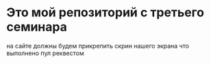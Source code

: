 # Это мой репозиторий с третьего семинара


на сайте должны будем прикрепить скрин нашего экрана что выполнено пул реквестом 